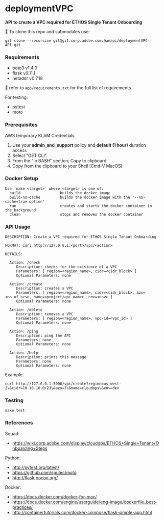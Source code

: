 # deploymentVPC

**API to create a VPC required for ETHOS Single Tenant Onboarding**

:dart: To clone this repo and submodules use:

`git clone --recursive git@git.corp.adobe.com:hamapi/deploymentVPC-API.git`

### Requirements
* boto3 v1.4.0
* flask v0.11.1
* netaddr v0.7.18

:notebook: refer to `app/requirements.txt` for the full list of requirements

For testing:
* pytest
* moto

### Prerequisites

AWS temporary KLAM Credentials. 

1. Use your **admin_and_support** policy and **default (1 hour)** duration access
2. Select "GET CLI"
3. From the "in BASH" section; Copy to clipboard
4. Copy from the clipboard to your Shell  (Cmd-V MacOS)

### Docker Setup
```
Use `make <target>` where <target> is one of:
  build                  builds the docker image
  build-no-cache         builds the docker image with the '--no-cache=true option'
  run                    creates and starts the docker container in the background
  clean                  stops and removes the docker container
```
### API Usage
```
DESCRIPTION: Create a VPC required for ETHOS Single Tenant Onboarding

FORMAT: curl http://127.0.0.1:<port>/vpc/<action>

DETAILS:

  Action: /check
     Description: checks for the existence of a VPC
     Parameters: [ region=<region_name>, cidr=<cidr_block> ]
     Optional Parameters: none

  Action: /create
     Description: creates a VPC
     Parameters: [ region=<region_name>, cidr=<cidr_block>, azs=<no_of_azs>, name=<project/api_name>, env=<env> ]
     Optional Parameters: none

  Action: /delete
     Description: removes a VPC
     Parameters: [ region=<region_name>, vpc-id=<vpc_id> ]
     Optional Parameters: none

  Action: /ping
     Description: ping the API
     Parameters: none
     Optional Parameters: none

  Action: /help
     Description: prints this message
     Parameters: none
     Optional Parameters: none
```

Example:

```
curl http://127.0.0.1:5000/vpc/create?region=us-west-2\&cidr=10.10.10.0/23\&azs=3\&name=cloudops\&env=dev
```

### Testing
```
make test
```

### References

Squad:
* https://wiki.corp.adobe.com/display/cloudops/ETHOS+Single+Tenant+Onboarding+Steps

Python:
* http://pytest.org/latest/
* https://github.com/spulec/moto
* http://flask.pocoo.org/

Docker:
* https://docs.docker.com/docker-for-mac/
* https://docs.docker.com/engine/userguide/eng-image/dockerfile_best-practices/
* http://containertutorials.com/docker-compose/flask-simple-app.html
